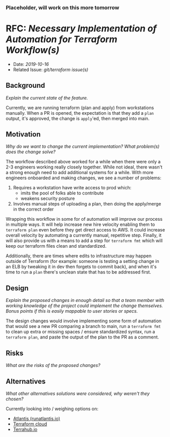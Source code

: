 ### Placeholder, will work on this more tomorrow ### 

# RFC: _Necessary Implementation of Automation for Terraform Workflow(s)_

- Date: _2019-10-16_
- Related Issue: _git/terraform issue(s)_

## Background
_Explain the current state of the feature._

Currently, we are running terraform (plan and apply) from workstations manually. When a PR is opened, the expectation is that they add a `plan` output, it's approved, the change is `apply`'ed, then merged into main.

## Motivation
_Why do we want to change the current implementation? What problem(s) does the change solve?_

The workflow described above worked for a while when there were only a 2-3 engineers working really closely together. While not ideal, there wasn't a strong enough need to add additional systems for a while. With more engineers onboarded and making changes, we see a number of problems:

1. Requires a workstation have write access to prod which:
   - imits the pool of folks able to contribute
   - weakens security posture
1. Involves manual steps of uploading a plan, then doing the apply/merge in the correct order

Wrapping this workflow in some for of automation will improve our process in multiple ways. It will help increase new hire velocity enabling them to `terraform plan` even before they get direct access to AWS. It could increase overall velocity by automating a currently manual, repetitive step. Finally, it will also provide us with a means to add a step for `terraform fmt` which will keep our terraform files clean and standardized. 

Additionally, there are times where edits to infrastructure may happen outside of Terraform (for example: someone is testing a setting change in an ELB by tweaking it in dev then forgets to commit back), and when it's time to run a `plan` there's unclean state that has to be addressed first.

## Design
_Explain the proposed changes in enough detail so that a team member with working knowledge 
of the project could implement the change themselves. Bonus points if this is easily mappable
to user stories or specs._

The design changes would involve implementing some form of automation that would see a new PR comparing a branch to main, run a `terraform fmt` to clean up extra or missing spaces / ensure standardized syntax, run a `terraform plan`, and paste the output of the plan to the PR as a comment. 

## Risks
_What are the risks of the proposed changes?_

## Alternatives
_What other alternatives solutions were considered, why weren't they chosen?_

Currently looking into / weighing options on:
 - [Atlantis (runatlantis.io)](https://www.runatlantis.io/guide/)
 - [Terraform cloud](https://www.terraform.io/docs/cloud/index.html)
 - [Terrahub.io](https://www.terrahub.io/index.html)
